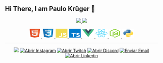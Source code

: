 
  ## Hi There, I am Paulo Krüger 👋

  
<a href="https://github.com/Paulo-Krg">
<div title="My Statistics" align="center">
    <img height="160em" src="https://github-readme-stats.vercel.app/api?username=Paulo-Krg&show_icons=true&theme=dark&include_all_commits=true&count_private=true"/>
    <img height="160em" src="https://github-readme-stats.vercel.app/api/top-langs/?username=Paulo-Krg&layout=compact&langs_count=7&theme=dark"/>
</div>

<div style="display: inline_block" align="center">
  </br>
  <img title="HTML5" alt="HTML Icon" height="30" width="40" src="https://raw.githubusercontent.com/devicons/devicon/master/icons/html5/html5-original.svg">
  <img title="CSS3" alt="CSS Icon" height="30" width="40" src="https://raw.githubusercontent.com/devicons/devicon/master/icons/css3/css3-original.svg">
  <img title="JavaScript" alt="Js Icon" height="30" width="40" src="https://raw.githubusercontent.com/devicons/devicon/master/icons/javascript/javascript-plain.svg">
  <img title="TypeScript" alt="Ts Icon" height="30" width="40" src="https://raw.githubusercontent.com/devicons/devicon/master/icons/typescript/typescript-plain.svg">
  <img title="Vue.js" alt="Vue Icon" height="30" width="40" src="https://raw.githubusercontent.com/devicons/devicon/master/icons/vuejs/vuejs-original.svg">
  <img title="React.js" alt="React Icon" height="30" width="40" src="https://raw.githubusercontent.com/devicons/devicon/master/icons/react/react-original.svg">
  <img title="Node.js" alt="NodeJs Icon" height="30" width="40" src="https://raw.githubusercontent.com/devicons/devicon/master/icons/nodejs/nodejs-original.svg">
  <img title="Python" alt="Python Icon" height="30" width="40" src="https://raw.githubusercontent.com/devicons/devicon/master/icons/python/python-original.svg">
</div>
</a>

<hr>

<div align="center">                 
  <a href="https://www.youtube.com/" target="_blank"><img src="https://img.shields.io/badge/YouTube-FF0000?style=for-the-badge&logo=youtube&logoColor=white" target="_blank"></a>
  <a href="https://instagram.com/" target="_blank"><img title="Abrir Instagram" src="https://img.shields.io/badge/-Instagram-%23E4405F?style=for-the-badge&logo=instagram&logoColor=white" target="_blank"></a>
  <a href="https://www.twitch.tv/" target="_blank"><img title="Abrir Twitch" src="https://img.shields.io/badge/Twitch-9146FF?style=for-the-badge&logo=twitch&logoColor=white" target="_blank"></a>
  <a href="https://discord.gg/" target="_blank"><img title="Abrir Discord" src="https://img.shields.io/badge/Discord-7289DA?style=for-the-badge&logo=discord&logoColor=white" target="_blank"></a>
  <a href="mailto:paulo.krg.costa@gmail.com" target="_blank"><img title="Enviar Email" src="https://img.shields.io/badge/-Gmail-%23333?style=for-the-badge&logo=gmail&logoColor=white" target="_blank"></a>
  <a href="https://www.linkedin.com/in/paulo-kruger-costa/" target="_blank"><img title="Abrir Linkedin" src="https://img.shields.io/badge/-LinkedIn-%230077B5?style=for-the-badge&logo=linkedin&logoColor=white" target="_blank"></a> 
</div>

<!--
  ![Snake animation](https://github.com/Paulo-Krg/Paulo-Krg/blob/output/github-contribution-grid-snake.svg)
-->

<!--
Here are some ideas to get you started:
- 🔭 I’m currently working on ...
- 🌱 I’m currently learning ...
- 👯 I’m looking to collaborate on ...
- 🤔 I’m looking for help with ...
- 💬 Ask me about ...
- 📫 How to reach me: ...
- 😄 Pronouns: ...
- ⚡ Fun fact: ...
-->
